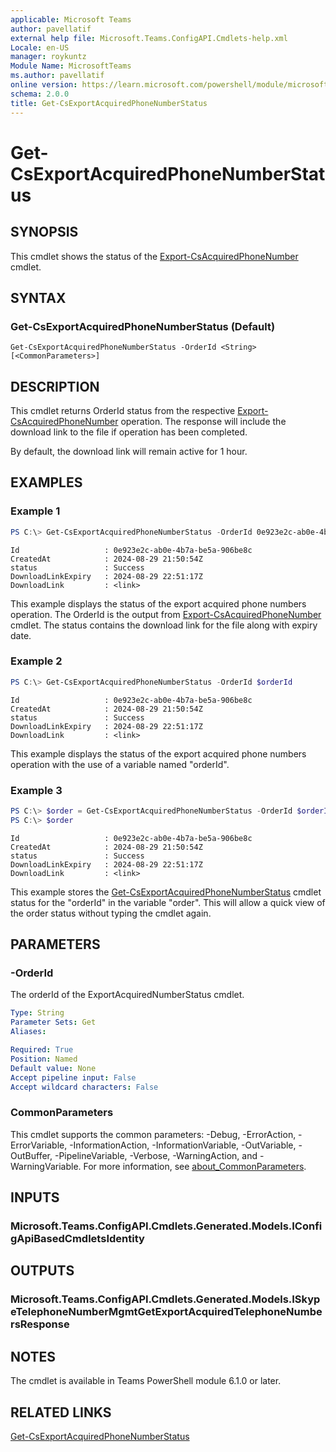 ```yaml
---
applicable: Microsoft Teams
author: pavellatif
external help file: Microsoft.Teams.ConfigAPI.Cmdlets-help.xml
Locale: en-US
manager: roykuntz
Module Name: MicrosoftTeams
ms.author: pavellatif
online version: https://learn.microsoft.com/powershell/module/microsoftteams/get-csexportacquiredphonenumberstatus
schema: 2.0.0
title: Get-CsExportAcquiredPhoneNumberStatus
---
```


# Get-CsExportAcquiredPhoneNumberStatus

## SYNOPSIS
This cmdlet shows the status of the [Export-CsAcquiredPhoneNumber](https://learn.microsoft.com/powershell/module/microsoftteams/export-csacquiredphonenumber) cmdlet.

## SYNTAX

### Get-CsExportAcquiredPhoneNumberStatus (Default)
```
Get-CsExportAcquiredPhoneNumberStatus -OrderId <String> [<CommonParameters>]
```

## DESCRIPTION
This cmdlet returns OrderId status from the respective [Export-CsAcquiredPhoneNumber](https://learn.microsoft.com/powershell/module/microsoftteams/export-csacquiredphonenumber) operation. The response will include the download link to the file if operation has been completed.

By default, the download link will remain active for 1 hour.

## EXAMPLES

### Example 1
```powershell
PS C:\> Get-CsExportAcquiredPhoneNumberStatus -OrderId 0e923e2c-ab0e-4b7a-be5a-906be8c
```
```output
Id                   : 0e923e2c-ab0e-4b7a-be5a-906be8c
CreatedAt            : 2024-08-29 21:50:54Z
status               : Success
DownloadLinkExpiry   : 2024-08-29 22:51:17Z
DownloadLink         : <link>
```
This example displays the status of the export acquired phone numbers operation. The OrderId is the output from [Export-CsAcquiredPhoneNumber](https://learn.microsoft.com/powershell/module/microsoftteams/export-csacquiredphonenumber) cmdlet. The status contains the download link for the file along with expiry date.

### Example 2
```powershell
PS C:\> Get-CsExportAcquiredPhoneNumberStatus -OrderId $orderId
```
```output
Id                   : 0e923e2c-ab0e-4b7a-be5a-906be8c
CreatedAt            : 2024-08-29 21:50:54Z
status               : Success
DownloadLinkExpiry   : 2024-08-29 22:51:17Z
DownloadLink         : <link>
```
This example displays the status of the export acquired phone numbers operation with the use of a variable named "orderId".

### Example 3
```powershell
PS C:\> $order = Get-CsExportAcquiredPhoneNumberStatus -OrderId $orderId
PS C:\> $order
```
```output
Id                   : 0e923e2c-ab0e-4b7a-be5a-906be8c
CreatedAt            : 2024-08-29 21:50:54Z
status               : Success
DownloadLinkExpiry   : 2024-08-29 22:51:17Z
DownloadLink         : <link>
```
This example stores the [Get-CsExportAcquiredPhoneNumberStatus](https://learn.microsoft.com/powershell/module/microsoftteams/get-csexportacquiredphonenumberstatus) cmdlet status for the "orderId" in the variable "order". This will allow a quick view of the order status without typing the cmdlet again.

## PARAMETERS

### -OrderId
The orderId of the ExportAcquiredNumberStatus cmdlet.

```yaml
Type: String
Parameter Sets: Get
Aliases:

Required: True
Position: Named
Default value: None
Accept pipeline input: False
Accept wildcard characters: False
```

### CommonParameters
This cmdlet supports the common parameters: -Debug, -ErrorAction, -ErrorVariable, -InformationAction, -InformationVariable, -OutVariable, -OutBuffer, -PipelineVariable, -Verbose, -WarningAction, and -WarningVariable. For more information, see [about_CommonParameters](http://go.microsoft.com/fwlink/?LinkID=113216).

## INPUTS

### Microsoft.Teams.ConfigAPI.Cmdlets.Generated.Models.IConfigApiBasedCmdletsIdentity

## OUTPUTS

### Microsoft.Teams.ConfigAPI.Cmdlets.Generated.Models.ISkypeTelephoneNumberMgmtGetExportAcquiredTelephoneNumbersResponse

## NOTES
The cmdlet is available in Teams PowerShell module 6.1.0 or later.

## RELATED LINKS
[Get-CsExportAcquiredPhoneNumberStatus](https://learn.microsoft.com/powershell/module/microsoftteams/get-csexportacquiredphonenumberstatus)
